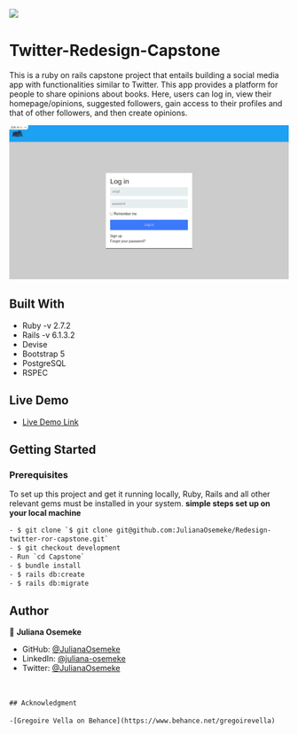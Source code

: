 ![](https://img.shields.io/badge/Microverse-blueviolet)

# Twitter-Redesign-Capstone

This is a ruby on rails capstone project that entails building a social media app with functionalities similar to Twitter. This app provides a platform for people to share opinions about books. Here, users can log in, view their homepage/opinions, suggested followers, gain access to their profiles and that of other followers, and then create opinions.

![screenshot](./app/assets/images/logos/screenshot.png)

## Built With

- Ruby -v 2.7.2
- Rails -v 6.1.3.2
- Devise
- Bootstrap 5
- PostgreSQL
- RSPEC

## Live Demo

- [Live Demo Link]()


## Getting Started

### Prerequisites

To set up this project and get it running locally, Ruby, Rails and all other relevant gems must be installed in your system.
**simple steps set up on your local machine**

```
- $ git clone `$ git clone git@github.com:JulianaOsemeke/Redesign-twitter-ror-capstone.git`
- $ git checkout development
- Run `cd Capstone`
- $ bundle install
- $ rails db:create
- $ rails db:migrate
```


## Author

👤 **Juliana Osemeke**

- GitHub: [@JulianaOsemeke](https://github.com/JulianaOsemeke)
- LinkedIn: [@juliana-osemeke](https://www.linkedin.com/in/juliana-osemeke/)
- Twitter: [@JulianaOsemeke](https://twitter.com/JulianaOsemeke)

````


## Acknowledgment

-[Gregoire Vella on Behance](https://www.behance.net/gregoirevella)

